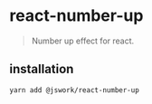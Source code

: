 # react-number-up
> Number up effect for react.

## installation
```shell
yarn add @jswork/react-number-up
```
